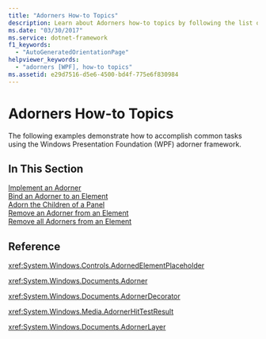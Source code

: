 ```yaml
---
title: "Adorners How-to Topics"
description: Learn about Adorners how-to topics by following the list of relevant links collected in this article.
ms.date: "03/30/2017"
ms.service: dotnet-framework
f1_keywords: 
  - "AutoGeneratedOrientationPage"
helpviewer_keywords: 
  - "adorners [WPF], how-to topics"
ms.assetid: e29d7516-d5e6-4500-bd4f-775e6f830984
---
```

# Adorners How-to Topics

The following examples demonstrate how to accomplish common tasks using the Windows Presentation Foundation (WPF) adorner framework.  
  
## In This Section  

 [Implement an Adorner](how-to-implement-an-adorner.md)  
 [Bind an Adorner to an Element](how-to-bind-an-adorner-to-an-element.md)  
 [Adorn the Children of a Panel](how-to-adorn-the-children-of-a-panel.md)  
 [Remove an Adorner from an Element](how-to-remove-an-adorner-from-an-element.md)  
 [Remove all Adorners from an Element](how-to-remove-all-adorners-from-an-element.md)  
  
## Reference  

 <xref:System.Windows.Controls.AdornedElementPlaceholder>  
  
 <xref:System.Windows.Documents.Adorner>  
  
 <xref:System.Windows.Documents.AdornerDecorator>  
  
 <xref:System.Windows.Media.AdornerHitTestResult>  
  
 <xref:System.Windows.Documents.AdornerLayer>  
